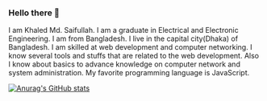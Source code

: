 ### Hello there 👋

I am Khaled Md. Saifullah. I am a graduate in Electrical and Electronic Engineering. I am from Bangladesh. I live in the capital city(Dhaka) of Bangladesh. I am skilled at web development and computer networking. I know several tools and stuffs that are related to the web development. Also I know about basics to advance knowledge on computer network and system administration. My favorite programming language is JavaScript. 

[![Anurag's GitHub stats](https://github-readme-stats.vercel.app/api?username=monmoy042)](https://github.com/anuraghazra/github-readme-stats)
